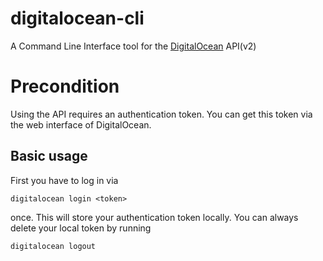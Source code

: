 digitalocean-cli
================

A Command Line Interface tool for the [DigitalOcean](https://www.digitalocean.com/) API(v2)

# Precondition

Using the API requires an authentication token.
You can get this token via the web interface of DigitalOcean.

## Basic usage

First you have to log in via

```
digitalocean login <token>
```

once. This will store your authentication token locally.
You can always delete your local token by running

```
digitalocean logout
```

